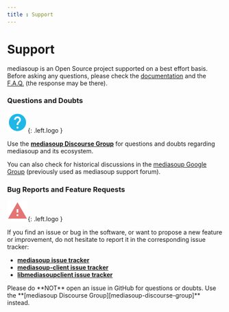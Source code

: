 ```yaml
---
title : Support
---
```



# Support

mediasoup is an Open Source project supported on a best effort basis. Before asking any questions, please check the [documentation](/documentation/) and the [F.A.Q.](/faq/) (the response may be there).


### Questions and Doubts

<div markdown="1" class="computer-icon-text-columns">
<div markdown="1" class="icon">

![](/images/icon-help.svg){: .left.logo }

</div>
<div markdown="1" class="text">

Use the **[mediasoup Discourse Group][mediasoup-discourse-group]** for questions and doubts regarding mediasoup and its ecosystem.

You can also check for historical discussions in the [mediasoup Google Group][mediasoup-google-group] (previously used as mediasoup support forum).

</div>
</div>


### Bug Reports and Feature Requests

<div markdown="1" class="computer-icon-text-columns">
<div markdown="1" class="icon">

![](/images/icon-bug.svg){: .left.logo }

</div>
<div markdown="1" class="text">

If you find an issue or bug in the software, or want to propose a new feature or improvement, do not hesitate to report it in the corresponding issue tracker:

* **[mediasoup issue tracker][mediasoup-github-issues]**
* **[mediasoup-client issue tracker][mediasoup-client-github-issues]**
* **[libmediasoupclient issue tracker][libmediasoupclient-github-issues]**

</div>
</div>

<div markdown="1" class="note warn">
Please do **NOT** open an issue in GitHub for questions or doubts. Use the **[mediasoup Discourse Group][mediasoup-discourse-group]** instead.
</div>




[mediasoup-discourse-group]:https://mediasoup.discourse.group
[mediasoup-google-group]: https://groups.google.com/forum/#!forum/mediasoup
[mediasoup-github-issues]: https://github.com/versatica/mediasoup/issues
[mediasoup-client-github-issues]: https://github.com/versatica/mediasoup-client/issues
[libmediasoupclient-github-issues]: https://github.com/versatica/libmediasoupclient/issues
